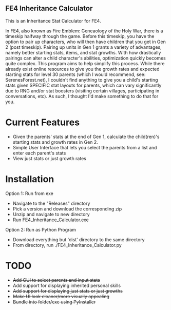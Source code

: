 ## FE4 Inheritance Calculator ##
This is an Inheritance Stat Calculator for FE4.

In FE4, also known as Fire Emblem: Geneaology of the Holy War, there is a timeskip halfway through the game.
Before this timeskip, you have the option to pair up characters, who will then have children that you get in Gen 2 (post timeskip).
Pairing up units in Gen 1 grants a variety of advantages, namely better starting stats, items, and stat growths.
With how drastically pairings can alter a child character's abilities, optimization quickly becomes quite complex. This program aims to help simplify this process.
While there already exist online resources to give you the growth rates and expected starting stats for level 30 parents (which I would recommend, see: SerenesForest.net), I couldn't find anything to give you a child's starting stats given SPECIFIC stat layouts for parents, which can vary significantly due to RNG and/or stat boosters (visiting certain villages, participating in conversations, etc). As such, I thought I'd make something to do that for you.

# Current Features #
- Given the parents' stats at the end of Gen 1, calculate the child(ren)'s starting stats and growth rates in Gen 2.
- Simple User Interface that lets you select the parents from a list and enter each parent's stats
- View just stats or just growth rates

# Installation #
Option 1: Run from exe
- Navigate to the "Releases" directory
- Pick a version and download the corresponding zip
- Unzip and navigate to new directory
- Run FE4_Inheritance_Calculator.exe  

Option 2: Run as Python Program
- Download everything but 'dist' directory to the same directory
- From directory, run ./FE4_Inheritance_Calculator.py

# TODO #
- ~~Add GUI to select parents and input stats~~
- Add support for displaying inherited personal skills
- ~~Add support for displaying just stats or just growths~~
- ~~Make UI look cleaner/more visually appealing~~
- ~~Bundle into folder/exe using PyInstaller~~
